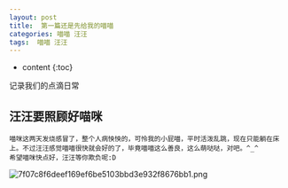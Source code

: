 ```yaml
---
layout: post
title:  第一篇还是先给我的喵喵
categories: 喵喵 汪汪
tags:  喵喵 汪汪
---
```


* content
{:toc}

记录我们的点滴日常



## 汪汪要照顾好喵咪
	喵咪这两天发烧感冒了，整个人病怏怏的，可怜我的小屁喵，平时活泼乱跳，现在只能躺在床上。不过汪汪感觉喵喵很快就会好的了，毕竟喵喵这么善良，这么萌哒哒，对吧。^_^
	希望喵咪快点好，汪汪等你欺负呢:D

![7f07c8f6deef169ef6be5103bbd3e932f8676bb1.png](https://ok17kve7y.bkt.clouddn.com/dogCareCat.jpeg)


